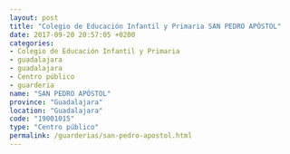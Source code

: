 ```yaml
---
layout: post
title: "Colegio de Educación Infantil y Primaria SAN PEDRO APÓSTOL"
date: 2017-09-20 20:57:05 +0200
categories:
- Colegio de Educación Infantil y Primaria
- guadalajara
- guadalajara
- Centro público
- guarderia
name: "SAN PEDRO APÓSTOL"
province: "Guadalajara"
location: "Guadalajara"
code: "19001015"
type: "Centro público"
permalink: /guarderias/san-pedro-apostol.html
---
```

